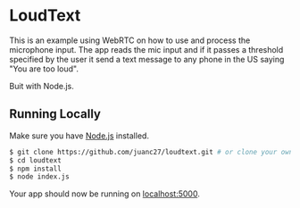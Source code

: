 # LoudText

This is an example using WebRTC on how to use and process the microphone input. The app reads the mic input and if it passes a threshold specified by the user it send a text message to any phone in the US saying "You are too loud".

Buit with Node.js. 

## Running Locally

Make sure you have [Node.js](http://nodejs.org/) installed. 

```sh
$ git clone https://github.com/juanc27/loudtext.git # or clone your own fork
$ cd loudtext
$ npm install
$ node index.js
```

Your app should now be running on [localhost:5000](http://localhost:5000/).

